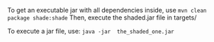 To get an executable jar with all dependencies inside, use
`mvn clean package shade:shade`
Then, execute the shaded.jar file in targets/

To execute a jar file, use:
`java -jar  the_shaded_one.jar`